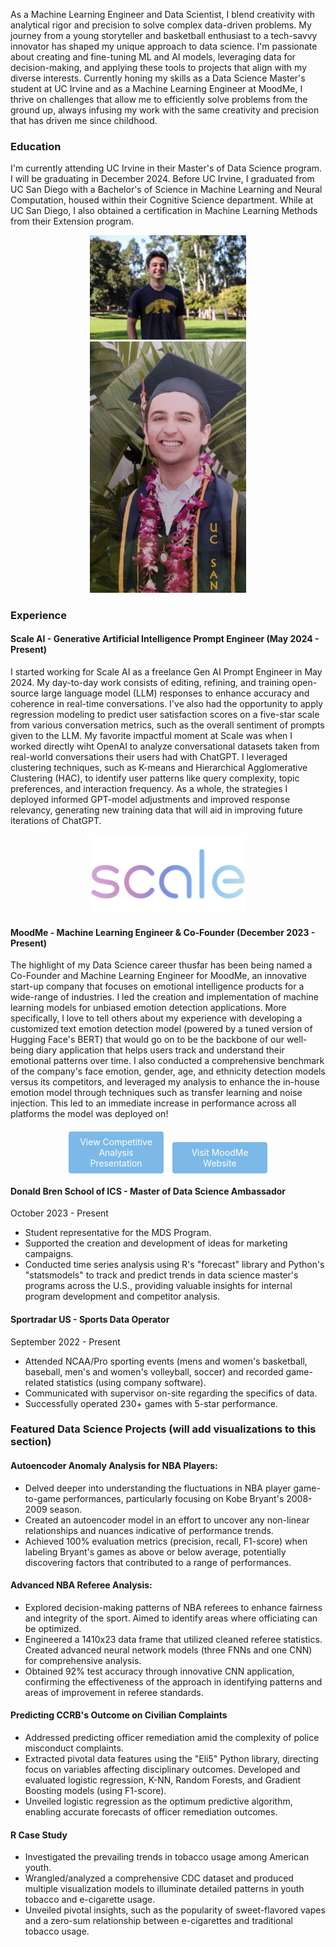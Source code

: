 As a Machine Learning Engineer and Data Scientist, I blend creativity with analytical rigor and precision to solve complex data-driven problems. My journey from a young storyteller and basketball enthusiast to a tech-savvy innovator has shaped my unique approach to data science. I'm passionate about creating and fine-tuning ML and AI models, leveraging data for decision-making, and applying these tools to projects that align with my diverse interests. Currently honing my skills as a Data Science Master's student at UC Irvine and as a Machine Learning Engineer at MoodMe, I thrive on challenges that allow me to efficiently solve problems from the ground up, always infusing my work with the same creativity and precision that has driven me since childhood.

### Education

I'm currently attending UC Irvine in their Master's of Data Science program. I will be graduating in December 2024. Before UC Irvine, I graduated from UC San Diego with a Bachelor's of Science in Machine Learning and Neural Computation, housed within their Cognitive Science department. While at UC San Diego, I also obtained a certification in Machine Learning Methods from their Extension program.

<div align="center">
  <img src="uci_photo.jpg" alt="Description of image 1" width="250" style="display: inline-block; margin: 0 10px;">
  <img src="ucsd_pic.jpeg" alt="Description of image 2" width="250" style="display: inline-block; margin: 0 10px;">
</div>


### Experience
#### Scale AI - Generative Artificial Intelligence Prompt Engineer (May 2024 - Present)
I started working for Scale AI as a freelance Gen AI Prompt Engineer in May 2024. My day-to-day work consists of editing, refining, and training open-source large language model (LLM) responses to enhance accuracy and coherence in real-time conversations. I've also had the opportunity to apply regression modeling to predict user satisfaction scores on a five-star scale from various conversation metrics, such as the overall sentiment of prompts given to the LLM. My favorite impactful moment at Scale was when I worked directly wiht OpenAI to analyze conversational datasets taken from real-world conversations their users had with ChatGPT. I leveraged clustering techniques, such as K-means and Hierarchical Agglomerative Clustering (HAC), to identify user patterns like query complexity, topic preferences, and interaction frequency. As a whole, the strategies I deployed informed GPT-model adjustments and improved response relevancy, generating new training data that will aid in improving future iterations of ChatGPT.

<div align="center">
  <img src="scale_logo.jpg" alt="Description of image 1" width="250" style="display: inline-block; margin: 0 10px;">
</div>

#### MoodMe - Machine Learning Engineer & Co-Founder (December 2023 - Present)
The highlight of my Data Science career thusfar has been being named a Co-Founder and Machine Learning Engineer for MoodMe, an innovative start-up company that focuses on emotional intelligence products for a wide-range of industries. I led the creation and implementation of machine learning models for unbiased emotion detection applications. More specifically, I love to tell others about my experience with developing a customized text emotion detection model (powered by a tuned version of Hugging Face's BERT) that would go on to be the backbone of our well-being diary application that helps users track and understand their emotional patterns over time. I also conducted a comprehensive benchmark of the company's face emotion, gender, age, and ethnicity detection models versus its competitors, and leveraged my analysis to enhance the in-house emotion model through techniques such as transfer learning and noise injection. This led to an immediate increase in performance across all platforms the model was deployed on!

<div align="center" style="margin-top: 20px;">
  <style>
    .btn {
      display: inline-block;
      padding: 0.5rem 1rem;
      width: 120px;
      background-color: #7cb9e8;
      color: white !important;
      text-decoration: none;
      border-radius: 4px;
      transition: background-color 0.3s ease;
      text-align: center;
      margin: 0 5px;
    }
    .btn:hover {
      background-color: #5a9bd5;
    }
  </style>
  <a href="MoodMe Benchmarks Jan 2024.pptx-4.pdf" class="btn">View Competitive Analysis Presentation</a>
  <a href="https://www.mood-me.com" class="btn">Visit MoodMe Website</a>
</div>

#### Donald Bren School of ICS - Master of Data Science Ambassador 
October 2023 - Present
- Student representative for the MDS Program.
- Supported the creation and development of ideas for marketing campaigns.
- Conducted time series analysis using R's "forecast" library and Python's "statsmodels" to track and predict trends in data science master's programs across the U.S., providing valuable insights for internal program development and competitor analysis.

#### Sportradar US - Sports Data Operator 
September 2022 - Present
- Attended NCAA/Pro sporting events (mens and women's basketball, baseball, men's and women's volleyball, soccer) and recorded game-related statistics (using company software).
- Communicated with supervisor on-site regarding the specifics of data.
- Successfully operated 230+ games with 5-star performance.

### Featured Data Science Projects (will add visualizations to this section)
#### Autoencoder Anomaly Analysis for NBA Players:
- Delved deeper into understanding the fluctuations in NBA player game-to-game performances, particularly focusing on Kobe Bryant's 2008-2009 season.
- Created an autoencoder model in an effort to uncover any non-linear relationships and nuances indicative of performance trends.
- Achieved 100% evaluation metrics (precision, recall, F1-score) when labeling Bryant's games as above or below average, potentially discovering factors that contributed to a range of performances. 

#### Advanced NBA Referee Analysis:
- Explored decision-making patterns of NBA referees to enhance fairness and integrity of the sport. Aimed to identify areas where officiating can be optimized.
- Engineered a 1410x23 data frame that utilized cleaned referee statistics. Created advanced neural network models (three FNNs and one CNN) for comprehensive analysis.
- Obtained 92% test accuracy through innovative CNN application, confirming the effectiveness of the approach in identifying patterns and areas of improvement in referee standards.

#### Predicting CCRB's Outcome on Civilian Complaints
- Addressed predicting officer remediation amid the complexity of police misconduct complaints.
- Extracted pivotal data features using the "Eli5" Python library, directing focus on variables affecting disciplinary outcomes. Developed and evaluated logistic regression, K-NN, Random Forests, and Gradient Boosting models (using F1-score).
- Unveiled logistic regression as the optimum predictive algorithm, enabling accurate forecasts of officer remediation outcomes.

#### R Case Study
- Investigated the prevailing trends in tobacco usage among American youth.
- Wrangled/analyzed a comprehensive CDC dataset and produced multiple visualization models to illuminate detailed patterns in youth tobacco and e-cigarette usage.
- Unveiled pivotal insights, such as the popularity of sweet-flavored vapes and a zero-sum relationship between e-cigarettes and traditional tobacco usage.
